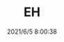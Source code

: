 ﻿---
layout: post 
title: EH
tags: 
categories: housing-terminal
overview: Crimp style 2.0mm pitch connector
series: EH
part_number: 0520-1
thumb_img: 
small_img: static/202106/520-20210605.jpg
date: 2021/6/5 8:00:38
---



